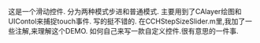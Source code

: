 这是一个滑动控件.
分为两种模式步进和普通模式.
主要用到了CAlayer绘图和UIContol来捕捉touch事件.
写的挺不错的. 
在CCHStepSizeSlider.m里,我加了一些注解,来理解这个DEMO. 如何自己来写一款自定义控件.很有意思的一件事.
